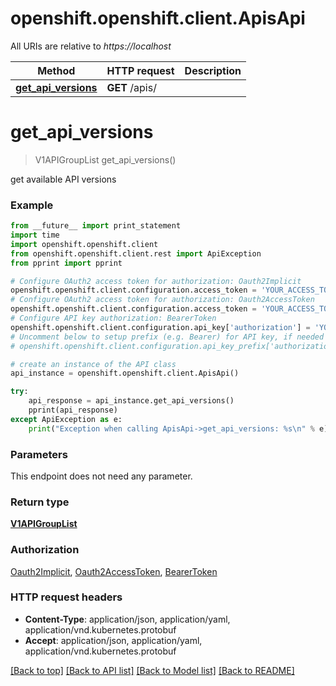 # openshift.openshift.client.ApisApi

All URIs are relative to *https://localhost*

Method | HTTP request | Description
------------- | ------------- | -------------
[**get_api_versions**](ApisApi.md#get_api_versions) | **GET** /apis/ | 


# **get_api_versions**
> V1APIGroupList get_api_versions()



get available API versions

### Example 
```python
from __future__ import print_statement
import time
import openshift.openshift.client
from openshift.openshift.client.rest import ApiException
from pprint import pprint

# Configure OAuth2 access token for authorization: Oauth2Implicit
openshift.openshift.client.configuration.access_token = 'YOUR_ACCESS_TOKEN'
# Configure OAuth2 access token for authorization: Oauth2AccessToken
openshift.openshift.client.configuration.access_token = 'YOUR_ACCESS_TOKEN'
# Configure API key authorization: BearerToken
openshift.openshift.client.configuration.api_key['authorization'] = 'YOUR_API_KEY'
# Uncomment below to setup prefix (e.g. Bearer) for API key, if needed
# openshift.openshift.client.configuration.api_key_prefix['authorization'] = 'Bearer'

# create an instance of the API class
api_instance = openshift.openshift.client.ApisApi()

try: 
    api_response = api_instance.get_api_versions()
    pprint(api_response)
except ApiException as e:
    print("Exception when calling ApisApi->get_api_versions: %s\n" % e)
```

### Parameters
This endpoint does not need any parameter.

### Return type

[**V1APIGroupList**](V1APIGroupList.md)

### Authorization

[Oauth2Implicit](../README.md#Oauth2Implicit), [Oauth2AccessToken](../README.md#Oauth2AccessToken), [BearerToken](../README.md#BearerToken)

### HTTP request headers

 - **Content-Type**: application/json, application/yaml, application/vnd.kubernetes.protobuf
 - **Accept**: application/json, application/yaml, application/vnd.kubernetes.protobuf

[[Back to top]](#) [[Back to API list]](../README.md#documentation-for-api-endpoints) [[Back to Model list]](../README.md#documentation-for-models) [[Back to README]](../README.md)

